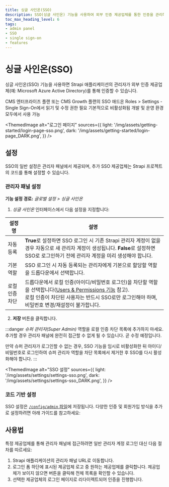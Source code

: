 ```yaml
---
title: 싱글 사인온(SSO)
description: SSO(싱글 사인온) 기능을 사용하여 외부 인증 제공업체를 통한 인증을 관리하는 방법을 알아보세요.
toc_max_heading_level: 6
tags:
- admin panel
- SSO
- single sign-on
- features
---
```


# 싱글 사인온(SSO)
<EnterpriseBadge /> <SsoBadge />

싱글 사인온(SSO) 기능을 사용하면 Strapi 애플리케이션의 관리자가 외부 인증 제공업체(예: Microsoft Azure Active Directory)를 통해 인증할 수 있습니다.

<IdentityCard>
  <IdentityCardItem icon="credit-card" title="플랜">CMS 엔터프라이즈 플랜 또는 CMS Growth 플랜의 SSO 애드온</IdentityCardItem>
  <IdentityCardItem icon="user" title="역할 및 권한">Roles > Settings - Single Sign-On에서 읽기 및 수정 권한 필요</IdentityCardItem>
  <IdentityCardItem icon="toggle-right" title="활성화">기본적으로 비활성화됨</IdentityCardItem>
  <IdentityCardItem icon="desktop" title="환경">개발 및 운영 환경 모두에서 사용 가능</IdentityCardItem>
</IdentityCard>

<ThemedImage
alt="로그인 페이지"
sources={{
    light: '/img/assets/getting-started/login-page-sso.png',
    dark: '/img/assets/getting-started/login-page_DARK.png',
  }}
/>

## 설정

SSO의 일반 설정은 관리자 패널에서 제공되며, 추가 SSO 제공업체는 Strapi 프로젝트의 코드를 통해 설정할 수 있습니다.

### 관리자 패널 설정

**기능 설정 경로:** <Icon name="gear-six" /> *글로벌 설정 > 싱글 사인온*

1. *싱글 사인온* 인터페이스에서 다음 설정을 지정합니다:

| 설정명      | 설명      |
| ----------- | ---------------------|
| 자동 등록 | **True**로 설정하면 SSO 로그인 시 기존 Strapi 관리자 계정이 없을 경우 자동으로 새 관리자 계정이 생성됩니다. **False**로 설정하면 SSO로 로그인하기 전에 관리자 계정을 미리 생성해야 합니다. |
| 기본 역할      | SSO 로그인 시 자동 등록되는 관리자에게 기본으로 할당할 역할을 드롭다운에서 선택합니다.           |
| 로컬 인증 차단 | 드롭다운에서 로컬 인증(아이디/비밀번호 로그인)을 차단할 역할을 선택합니다([Users & Permissions 기능](/cms/features/users-permissions#advanced-settings) 참고).<br />로컬 인증이 차단된 사용자는 반드시 SSO로만 로그인해야 하며, 비밀번호 변경/재설정이 불가합니다. |

2. **저장** 버튼을 클릭합니다.

:::danger
_슈퍼 관리자(Super Admin)_ 역할을 로컬 인증 차단 목록에 추가하지 마세요. 추가할 경우 관리자 패널에 완전히 접근할 수 없게 될 수 있습니다. 곧 수정 예정입니다.

만약 슈퍼 관리자가 로그인할 수 없는 경우, SSO 기능을 임시로 비활성화한 뒤 아이디/비밀번호로 로그인하여 슈퍼 관리자 역할을 차단 목록에서 제거한 후 SSO를 다시 활성화해야 합니다.
:::

<ThemedImage
  alt="SSO 설정"
  sources={{
    light: '/img/assets/settings/settings-sso.png',
    dark: '/img/assets/settings/settings-sso_DARK.png',
  }}
/>

### 코드 기반 설정

SSO 설정은 [ `/config/admin` 파일](/cms/configurations/admin-panel)에 저장됩니다. 다양한 인증 및 회원가입 방식을 추가로 설정하려면 아래 가이드를 참고하세요:

<CustomDocCardsWrapper>
<CustomDocCard icon="sign-in" title="SSO 제공업체 설정 방법" description="Strapi 프로젝트의 코드를 통해 SSO 제공업체를 설정하는 방법을 알아보세요." link="/cms/configurations/guides/configure-sso"/>
</CustomDocCardsWrapper>

## 사용법

특정 제공업체를 통해 관리자 패널에 접근하려면 일반 관리자 계정 로그인 대신 다음 절차를 따르세요:

1. Strapi 애플리케이션의 관리자 패널 URL로 이동합니다.
2. 로그인 폼 하단에 표시된 제공업체 로고 중 원하는 제공업체를 클릭합니다. 제공업체가 보이지 않으면 <Icon name="dots-three-outline" /> 버튼을 클릭해 전체 목록을 확인할 수 있습니다.
3. 선택한 제공업체의 로그인 페이지로 리다이렉트되어 인증을 진행합니다.

